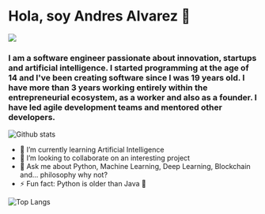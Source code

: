 # Hola, soy Andres Alvarez 👋
![](https://visitor-badge.laobi.icu/badge?page_id=andres15alvarez.andres15alvarez)
### I am a software engineer passionate about innovation, startups and artificial intelligence. I started programming at the age of 14 and I've been creating software since I was 19 years old. I have more than 3 years working entirely within the entrepreneurial ecosystem, as a worker and also as a founder. I have led agile development teams and mentored other developers. 

![Github stats](https://github-readme-stats.vercel.app/api?username=andres15alvarez&theme=tokyonight) 

- 🌱 I’m currently learning Artificial Intelligence
- 👯 I’m looking to collaborate on an interesting project
- 💬 Ask me about Python, Machine Learning, Deep Learning, Blockchain and... philosophy why not?
- ⚡ Fun fact: Python is older than Java 🐍

![Top Langs](https://github-readme-stats.vercel.app/api/top-langs/?username=andres15alvarez&theme=tokyonight)

